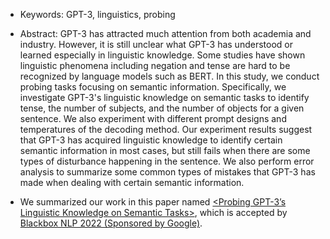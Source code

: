 - Keywords: GPT-3, linguistics, probing
- Abstract: GPT-3 has attracted much attention from both academia and industry. However, it is still unclear what GPT-3 has understood or learned especially in linguistic knowledge. Some studies have shown linguistic phenomena including negation and tense are hard to be recognized by language models such as BERT. In this study, we conduct probing tasks focusing on semantic information. Specifically, we investigate GPT-3's linguistic knowledge on semantic tasks to identify tense, the number of subjects, and the number of objects for a given sentence. We also experiment with different prompt designs and temperatures of the decoding method. Our experiment results suggest that GPT-3 has acquired linguistic knowledge to identify certain semantic information in most cases, but still fails when there are some types of disturbance happening in the sentence. We also perform error analysis to summarize some common types of mistakes that GPT-3 has made when dealing with certain semantic information.

- We summarized our work in this paper named [<Probing GPT-3’s Linguistic Knowledge on Semantic Tasks>](https://openreview.net/forum?id=7rVRbxDPslo), which is accepted by [Blackbox NLP 2022 (Sponsored by Google)](https://blackboxnlp.github.io/).
